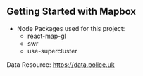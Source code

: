 ## Getting Started with Mapbox

- Node Packages used for this project:
    - react-map-gl
    - swr
    - use-supercluster

Data Resource: https://data.police.uk
